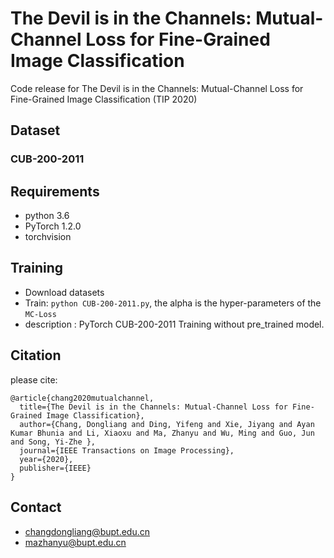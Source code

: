 # The Devil is in the Channels: Mutual-Channel Loss for Fine-Grained Image Classification

Code release for The Devil is in the Channels: Mutual-Channel Loss for Fine-Grained Image Classification (TIP 2020)

## Dataset
### CUB-200-2011

## Requirements

- python 3.6
- PyTorch 1.2.0
- torchvision

## Training

- Download datasets
- Train: `python CUB-200-2011.py`, the alpha is the hyper-parameters of the  `MC-Loss`
- description : PyTorch CUB-200-2011 Training without pre_trained model.

## Citation
please cite:
```
@article{chang2020mutualchannel,
  title={The Devil is in the Channels: Mutual-Channel Loss for Fine-Grained Image Classification},
  author={Chang, Dongliang and Ding, Yifeng and Xie, Jiyang and Ayan Kumar Bhunia and Li, Xiaoxu and Ma, Zhanyu and Wu, Ming and Guo, Jun and Song, Yi-Zhe },
  journal={IEEE Transactions on Image Processing},
  year={2020},
  publisher={IEEE}
}
```




## Contact
- changdongliang@bupt.edu.cn
- mazhanyu@bupt.edu.cn
